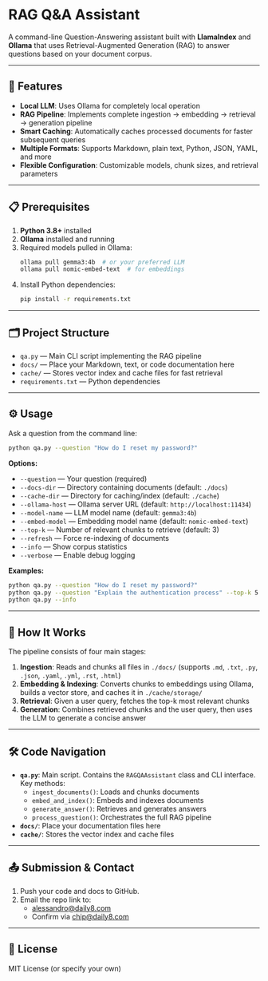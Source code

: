 # RAG Q&A Assistant

A command-line Question-Answering assistant built with **LlamaIndex** and **Ollama** that uses Retrieval-Augmented Generation (RAG) to answer questions based on your document corpus.

---

## 🚀 Features

- **Local LLM**: Uses Ollama for completely local operation
- **RAG Pipeline**: Implements complete ingestion → embedding → retrieval → generation pipeline
- **Smart Caching**: Automatically caches processed documents for faster subsequent queries
- **Multiple Formats**: Supports Markdown, plain text, Python, JSON, YAML, and more
- **Flexible Configuration**: Customizable models, chunk sizes, and retrieval parameters

---

## 📋 Prerequisites

1. **Python 3.8+** installed
2. **Ollama** installed and running
3. Required models pulled in Ollama:
   ```bash
   ollama pull gemma3:4b  # or your preferred LLM
   ollama pull nomic-embed-text  # for embeddings
   ```
4. Install Python dependencies:
   ```bash
   pip install -r requirements.txt
   ```

---

## 🗂️ Project Structure

- `qa.py` — Main CLI script implementing the RAG pipeline
- `docs/` — Place your Markdown, text, or code documentation here
- `cache/` — Stores vector index and cache files for fast retrieval
- `requirements.txt` — Python dependencies

---

## ⚙️ Usage

Ask a question from the command line:

```bash
python qa.py --question "How do I reset my password?"
```

**Options:**

- `--question` — Your question (required)
- `--docs-dir` — Directory containing documents (default: `./docs`)
- `--cache-dir` — Directory for caching/index (default: `./cache`)
- `--ollama-host` — Ollama server URL (default: `http://localhost:11434`)
- `--model-name` — LLM model name (default: `gemma3:4b`)
- `--embed-model` — Embedding model name (default: `nomic-embed-text`)
- `--top-k` — Number of relevant chunks to retrieve (default: 3)
- `--refresh` — Force re-indexing of documents
- `--info` — Show corpus statistics
- `--verbose` — Enable debug logging

**Examples:**

```bash
python qa.py --question "How do I reset my password?"
python qa.py --question "Explain the authentication process" --top-k 5
python qa.py --info
```

---

## 🧠 How It Works

The pipeline consists of four main stages:

1. **Ingestion**: Reads and chunks all files in `./docs/` (supports `.md`, `.txt`, `.py`, `.json`, `.yaml`, `.yml`, `.rst`, `.html`)
2. **Embedding & Indexing**: Converts chunks to embeddings using Ollama, builds a vector store, and caches it in `./cache/storage/`
3. **Retrieval**: Given a user query, fetches the top-k most relevant chunks
4. **Generation**: Combines retrieved chunks and the user query, then uses the LLM to generate a concise answer

---

## 🛠️ Code Navigation

- **`qa.py`**: Main script. Contains the `RAGQAAssistant` class and CLI interface. Key methods:
  - `ingest_documents()`: Loads and chunks documents
  - `embed_and_index()`: Embeds and indexes documents
  - `generate_answer()`: Retrieves and generates answers
  - `process_question()`: Orchestrates the full RAG pipeline
- **`docs/`**: Place your documentation files here
- **`cache/`**: Stores the vector index and cache files

---

## 📤 Submission & Contact

1. Push your code and docs to GitHub.
2. Email the repo link to:
   - alessandro@daily8.com
   - Confirm via chip@daily8.com

---

## 📄 License

MIT License (or specify your own)
